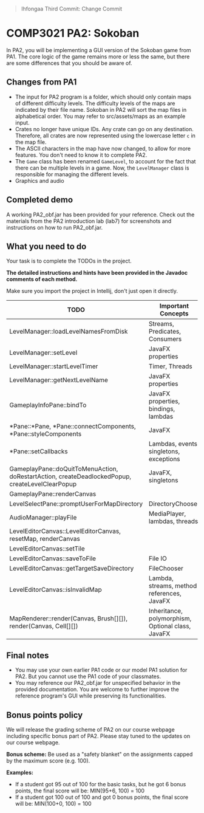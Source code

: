 >lhfongaa Third Commit: Change Commit
# COMP3021 PA2: Sokoban
In PA2, you will be implementing a GUI version of the Sokoban game from PA1. The core logic of the game remains more or less the same, but there are some differences that you should be aware of.

## Changes from PA1

* The input for PA2 program is a folder, which should only contain maps of different difficulty levels. The difficulty levels of the maps are indicated by their file name. Sokoban in PA2 will sort the map files in alphabetical order. You may refer to src/assets/maps as an example input.
* Crates no longer have unique IDs. Any crate can go on any destination. Therefore, all crates are now represented using the lowercase letter `c` in the map file.
* The ASCII characters in the map have now changed, to allow for more features. You don't need to know it to complete PA2.
* The `Game` class has been renamed `GameLevel`, to account for the fact that there can be multiple levels in a game. Now, the `LevelManager` class is responsible for managing the different levels.
* Graphics and audio

## Completed demo
A working PA2_obf.jar has been provided for your reference. Check out the materials from the PA2 introduction lab (lab7) for screenshots and instructions on how to run PA2_obf.jar.

## What you need to do
Your task is to complete the TODOs in the project.

**The detailed instructions and hints have been provided in the Javadoc comments of each method.**

Make sure you import the project in Intellij, don't just open it directly.

| TODO                                                                                            | Important Concepts                                |
|-------------------------------------------------------------------------------------------------|---------------------------------------------------|
| LevelManager::loadLevelNamesFromDisk                                                            | Streams, Predicates, Consumers                    |
| LevelManager::setLevel                                                                          | JavaFX properties                                 |
| LevelManager::startLevelTimer                                                                   | Timer, Threads                                    |
| LevelManager::getNextLevelName                                                                  | JavaFX properties                                 |
| GameplayInfoPane::bindTo                                                                        | JavaFX properties, bindings, lambdas              |
| *Pane::*Pane, *Pane::connectComponents, *Pane::styleComponents                                  | JavaFX                                            |
| *Pane::setCallbacks                                                                             | Lambdas, events, singletons, exceptions           |
| GameplayPane::doQuitToMenuAction, doRestartAction, createDeadlockedPopup, createLevelClearPopup | JavaFX, singletons                                |
| GameplayPane::renderCanvas                                                                      |                                                   |
| LevelSelectPane::promptUserForMapDirectory                                                      | DirectoryChooser                                  |
| AudioManager::playFile                                                                          | MediaPlayer, lambdas, threads                     |
| LevelEditorCanvas::LevelEditorCanvas, resetMap, renderCanvas                                    |                                                   |
| LevelEditorCanvas::setTile                                                                      |                                                   |
| LevelEditorCanvas::saveToFile                                                                   | File IO                                           |
| LevelEditorCanvas::getTargetSaveDirectory                                                       | FileChooser                                       |
| LevelEditorCanvas::isInvalidMap                                                                 | Lambda, streams, method references, JavaFX        |
| MapRenderer::render(Canvas, Brush[][]), render(Canvas, Cell[][])                                | Inheritance, polymorphism, Optional class, JavaFX |

## Final notes
* You may use your own earlier PA1 code or our model PA1 solution for PA2. But you cannot use the PA1 code of your classmates.
* You may reference our PA2_obf.jar for unspecified behavior in the provided documentation. You are welcome to further improve the reference program's GUI while preserving its functionalities.

## Bonus points policy
We will release the grading scheme of PA2 on our course webpage including specific bonus part of PA2.
Please stay tuned to the updates on our course webpage.

**Bonus scheme:** Be used as a "safety blanket" on the assignments capped by the maximum score (e.g. 100).

**Examples:**

* If a student got 95 out of 100 for the basic tasks, but he got 6 bonus points, the final score will be: MIN(95+6, 100) = 100
* If a student got 100 out of 100 and got 0 bonus points, the final score will be: MIN(100+0, 100) = 100
